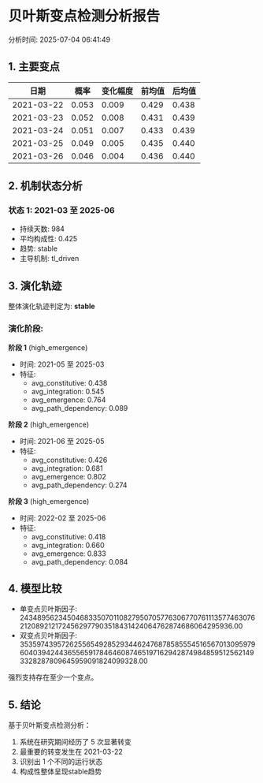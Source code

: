 # 贝叶斯变点检测分析报告

分析时间: 2025-07-04 06:41:49

## 1. 主要变点

| 日期 | 概率 | 变化幅度 | 前均值 | 后均值 |
|------|------|---------|--------|--------|
| 2021-03-22 | 0.053 | 0.009 | 0.429 | 0.438 |
| 2021-03-23 | 0.052 | 0.008 | 0.431 | 0.439 |
| 2021-03-24 | 0.051 | 0.007 | 0.433 | 0.439 |
| 2021-03-25 | 0.049 | 0.005 | 0.435 | 0.440 |
| 2021-03-26 | 0.046 | 0.004 | 0.436 | 0.440 |

## 2. 机制状态分析

### 状态 1: 2021-03 至 2025-06
- 持续天数: 984
- 平均构成性: 0.425
- 趋势: stable
- 主导机制: tl_driven

## 3. 演化轨迹

整体演化轨迹判定为: **stable**

### 演化阶段:

**阶段 1** (high_emergence)
- 时间: 2021-05 至 2025-03
- 特征:
  - avg_constitutive: 0.438
  - avg_integration: 0.545
  - avg_emergence: 0.764
  - avg_path_dependency: 0.089

**阶段 2** (high_emergence)
- 时间: 2021-06 至 2025-05
- 特征:
  - avg_constitutive: 0.426
  - avg_integration: 0.681
  - avg_emergence: 0.802
  - avg_path_dependency: 0.274

**阶段 3** (high_emergence)
- 时间: 2022-02 至 2025-06
- 特征:
  - avg_constitutive: 0.418
  - avg_integration: 0.660
  - avg_emergence: 0.833
  - avg_path_dependency: 0.084

## 4. 模型比较

- 单变点贝叶斯因子: 24348956234504683350701108279507057763067707611135774630762120892121724562977903518431424064762874686064295936.00
- 双变点贝叶斯因子: 3535974395726255654928529344624768785855545165670130959796040394244365565917846460874651971629428749848595125621493328287809645959091824099328.00

强烈支持存在至少一个变点。

## 5. 结论

基于贝叶斯变点检测分析：

1. 系统在研究期间经历了 5 次显著转变
2. 最重要的转变发生在 2021-03-22
3. 识别出 1 个不同的运行状态
4. 构成性整体呈现stable趋势
